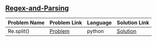 ## [Regex-and-Parsing](https://www.hackerrank.com/domains/python/py-regex)

Problem Name|Problem Link|Language|Solution Link
---|---|---|---
Re.split()|[Problem](https://www.hackerrank.com/challenges/re-split/problem)|python|[Solution](./re-split.py)
